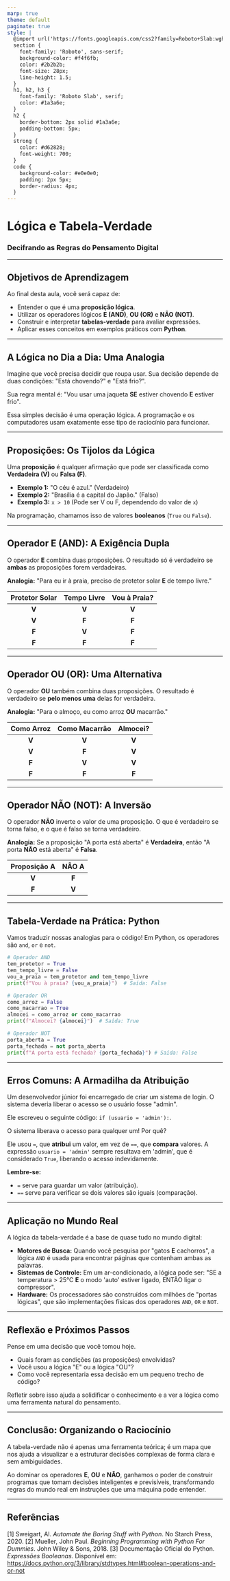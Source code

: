 ```yaml
---
marp: true
theme: default
paginate: true
style: |
  @import url('https://fonts.googleapis.com/css2?family=Roboto+Slab:wght@400;700&family=Roboto:ital,wght@0,400;0,700;1,400&display=swap');
  section {
    font-family: 'Roboto', sans-serif;
    background-color: #f4f6fb;
    color: #2b2b2b;
    font-size: 28px;
    line-height: 1.5;
  }
  h1, h2, h3 {
    font-family: 'Roboto Slab', serif;
    color: #1a3a6e;
  }
  h2 {
    border-bottom: 2px solid #1a3a6e;
    padding-bottom: 5px;
  }
  strong {
    color: #d62828;
    font-weight: 700;
  }
  code {
    background-color: #e0e0e0;
    padding: 2px 5px;
    border-radius: 4px;
  }
---
```


# Lógica e Tabela-Verdade
### Decifrando as Regras do Pensamento Digital

---

## Objetivos de Aprendizagem

Ao final desta aula, você será capaz de:

* Entender o que é uma **proposição lógica**.
* Utilizar os operadores lógicos **E (AND)**, **OU (OR)** e **NÃO (NOT)**.
* Construir e interpretar **tabelas-verdade** para avaliar expressões.
* Aplicar esses conceitos em exemplos práticos com **Python**.

---

## A Lógica no Dia a Dia: Uma Analogia

Imagine que você precisa decidir que roupa usar. Sua decisão depende de duas condições: "Está chovendo?" e "Está frio?".

Sua regra mental é: "Vou usar uma jaqueta **SE** estiver chovendo **E** estiver frio".

Essa simples decisão é uma operação lógica. A programação e os computadores usam exatamente esse tipo de raciocínio para funcionar.

---

## Proposições: Os Tijolos da Lógica

Uma **proposição** é qualquer afirmação que pode ser classificada como **Verdadeira (V)** ou **Falsa (F)**.

* **Exemplo 1:** "O céu é azul." (Verdadeiro)
* **Exemplo 2:** "Brasília é a capital do Japão." (Falso)
* **Exemplo 3:** `x > 10` (Pode ser V ou F, dependendo do valor de `x`)

Na programação, chamamos isso de valores **booleanos** (`True` ou `False`).

---

## Operador E (AND): A Exigência Dupla

O operador **E** combina duas proposições. O resultado só é verdadeiro se **ambas** as proposições forem verdadeiras.

**Analogia:** "Para eu ir à praia, preciso de protetor solar **E** de tempo livre."

| Protetor Solar | Tempo Livre | Vou à Praia? |
| :------------: | :---------: | :----------: |
|       **V** |     **V** |     **V** |
|       **V** |     **F** |     **F** |
|       **F** |     **V** |     **F** |
|       **F** |     **F** |     **F** |

---

## Operador OU (OR): Uma Alternativa

O operador **OU** também combina duas proposições. O resultado é verdadeiro se **pelo menos uma** delas for verdadeira.

**Analogia:** "Para o almoço, eu como arroz **OU** macarrão."

|   Como Arroz   | Como Macarrão |   Almocei?   |
| :------------: | :-----------: | :----------: |
|       **V** |      **V** |     **V** |
|       **V** |      **F** |     **V** |
|       **F** |      **V** |     **V** |
|       **F** |      **F** |     **F** |

---

## Operador NÃO (NOT): A Inversão

O operador **NÃO** inverte o valor de uma proposição. O que é verdadeiro se torna falso, e o que é falso se torna verdadeiro.

**Analogia:** Se a proposição "A porta está aberta" é **Verdadeira**, então "A porta **NÃO** está aberta" é **Falsa**.

| Proposição A |  NÃO A  |
| :----------: | :-----: |
|     **V** |   **F** |
|     **F** |   **V** |

---

## Tabela-Verdade na Prática: Python

Vamos traduzir nossas analogias para o código! Em Python, os operadores são `and`, `or` e `not`.

```python
# Operador AND
tem_protetor = True
tem_tempo_livre = False
vou_a_praia = tem_protetor and tem_tempo_livre
print(f"Vou à praia? {vou_a_praia}")  # Saída: False

# Operador OR
como_arroz = False
como_macarrao = True
almocei = como_arroz or como_macarrao
print(f"Almocei? {almocei}")  # Saída: True

# Operador NOT
porta_aberta = True
porta_fechada = not porta_aberta
print(f"A porta está fechada? {porta_fechada}") # Saída: False
```

---

## Erros Comuns: A Armadilha da Atribuição

Um desenvolvedor júnior foi encarregado de criar um sistema de login. O sistema deveria liberar o acesso se o usuário fosse "admin".

Ele escreveu o seguinte código: `if (usuario = 'admin'):`.

O sistema liberava o acesso para qualquer um! Por quê?

Ele usou `=`, que **atribui** um valor, em vez de `==`, que **compara** valores. A expressão `usuario = 'admin'` sempre resultava em 'admin', que é considerado `True`, liberando o acesso indevidamente.

**Lembre-se:**
* `=` serve para guardar um valor (atribuição).
* `==` serve para verificar se dois valores são iguais (comparação).

---

## Aplicação no Mundo Real

A lógica da tabela-verdade é a base de quase tudo no mundo digital:

* **Motores de Busca:** Quando você pesquisa por "gatos **E** cachorros", a lógica `AND` é usada para encontrar páginas que contenham ambas as palavras.
* **Sistemas de Controle:** Em um ar-condicionado, a lógica pode ser: "SE a temperatura > 25°C **E** o modo 'auto' estiver ligado, ENTÃO ligar o compressor".
* **Hardware:** Os processadores são construídos com milhões de "portas lógicas", que são implementações físicas dos operadores `AND`, `OR` e `NOT`.

---
## Reflexão e Próximos Passos

Pense em uma decisão que você tomou hoje.
* Quais foram as condições (as proposições) envolvidas?
* Você usou a lógica "E" ou a lógica "OU"?
* Como você representaria essa decisão em um pequeno trecho de código?

Refletir sobre isso ajuda a solidificar o conhecimento e a ver a lógica como uma ferramenta natural do pensamento.

---

## Conclusão: Organizando o Raciocínio

A tabela-verdade não é apenas uma ferramenta teórica; é um mapa que nos ajuda a visualizar e a estruturar decisões complexas de forma clara e sem ambiguidades.

Ao dominar os operadores **E**, **OU** e **NÃO**, ganhamos o poder de construir programas que tomam decisões inteligentes e previsíveis, transformando regras do mundo real em instruções que uma máquina pode entender.

---

## Referências

[1] Sweigart, Al. *Automate the Boring Stuff with Python*. No Starch Press, 2020.
[2] Mueller, John Paul. *Beginning Programming with Python For Dummies*. John Wiley & Sons, 2018.
[3] Documentação Oficial do Python. *Expressões Booleanas*. Disponível em: https://docs.python.org/3/library/stdtypes.html#boolean-operations-and-or-not